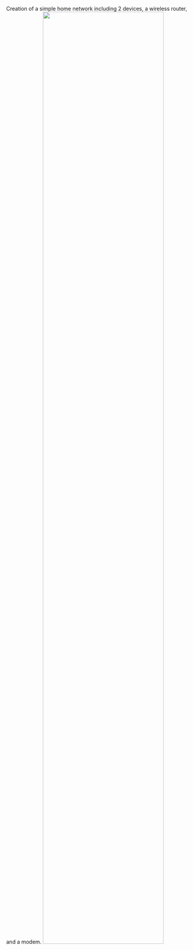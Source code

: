 Creation of a simple home network including 2 devices, a wireless router, and a modem.
<img src="https://i.imgur.com/7Atou5I.jpeg" height="80%" width="80%" alt=""/>
